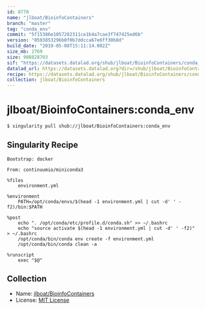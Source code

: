 ```yaml
---
id: 8770
name: "jlboat/BioinfoContainers"
branch: "master"
tag: "conda_env"
commit: "5f15386e1057282311ce1b4a7cae3f747425ed6b"
version: "0593853296b0f0b7ddcca67e6ff30b8d"
build_date: "2019-05-08T15:11:14.002Z"
size_mb: 2769
size: 908828703
sif: "https://datasets.datalad.org/shub/jlboat/BioinfoContainers/conda_env/2019-05-08-5f15386e-05938532/0593853296b0f0b7ddcca67e6ff30b8d.simg"
datalad_url: https://datasets.datalad.org?dir=/shub/jlboat/BioinfoContainers/conda_env/2019-05-08-5f15386e-05938532/
recipe: https://datasets.datalad.org/shub/jlboat/BioinfoContainers/conda_env/2019-05-08-5f15386e-05938532/Singularity
collection: jlboat/BioinfoContainers
---
```


# jlboat/BioinfoContainers:conda_env

```bash
$ singularity pull shub://jlboat/BioinfoContainers:conda_env
```

## Singularity Recipe

```singularity
Bootstrap: docker

From: continuumio/miniconda3

%files
    environment.yml

%environment
    PATH=/opt/conda/envs/$(head -1 environment.yml | cut -d' ' -f2)/bin:$PATH

%post
    echo ". /opt/conda/etc/profile.d/conda.sh" >> ~/.bashrc
    echo "source activate $(head -1 environment.yml | cut -d' ' -f2)" > ~/.bashrc
    /opt/conda/bin/conda env create -f environment.yml
    /opt/conda/bin/conda clean -a

%runscript
    exec "$@"
```

## Collection

 - Name: [jlboat/BioinfoContainers](https://github.com/jlboat/BioinfoContainers)
 - License: [MIT License](https://api.github.com/licenses/mit)

